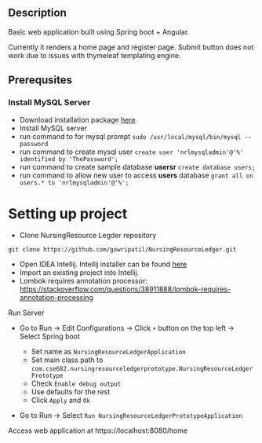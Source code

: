 ## Description

Basic web application built using Spring boot + Angular.

Currently it renders a home page and register page. Submit button does not work due to issues 
with thymeleaf templating engine.

## Prerequsites 

### Install MySQL Server

* Download installation package [here](https://dev.mysql.com/downloads/mysql/)
* Install MySQL server
* run command to for mysql prompt `sudo /usr/local/mysql/bin/mysql --password`
* run command to create mysql user `create user 'nrlmysqladmin'@'%'
identified by 'ThePassword';`
* run command to create sample database **usersr** `create database users;`
* run command to allow new user to access **users** database `grant
all on users.* to 'nrlmysqladmin'@'%';`

# Setting up project

* Clone NursingResource Legder repository
```
git clone https://github.com/gowripatil/NursingResourceLedger.git
```
* Open IDEA Intellij. Intellij installer can be found [here](https://www.jetbrains.com/idea/download/#section=mac)
* Import an existing project into Intellij.
* Lombok requires annotation processor: https://stackoverflow.com/questions/38911888/lombok-requires-annotation-processing


Run Server
* Go to Run -> Edit Configurations -> Click `+` button on the top left -> Select Spring boot
	* Set name as `NursingResourceLedgerApplication`
	* Set main class path to `com.cse682.nursingresourceledgerprototype.NursingResourceLedgerPrototype`
	* Check `Enable debug output`
	* Use defaults for the rest
	* Click `Apply` and `Ok`
	
* Go to Run -> Select `Run NursingResourceLedgerPrototypeApplication`

Access web application at https://localhost:8080/home

